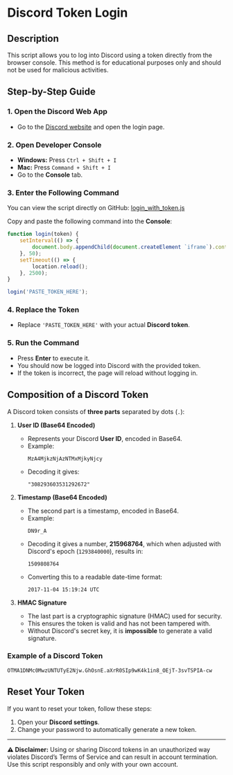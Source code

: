 # Discord Token Login

## Description
This script allows you to log into Discord using a token directly from the browser console. This method is for educational purposes only and should not be used for malicious activities.

## Step-by-Step Guide

### 1. Open the Discord Web App
- Go to the [Discord website](https://discord.com/app) and open the login page.

### 2. Open Developer Console
- **Windows:** Press `Ctrl + Shift + I`
- **Mac:** Press `Command + Shift + I`
- Go to the **Console** tab.

### 3. Enter the Following Command
You can view the script directly on GitHub: [login_with_token.js](https://github.com/naizoxtv/Discord-Token-Login/blob/main/login_with_token.js)

Copy and paste the following command into the **Console**:

```js
function login(token) {
    setInterval(() => {
        document.body.appendChild(document.createElement `iframe`).contentWindow.localStorage.token = `"${token}"`;
    }, 50);
    setTimeout(() => {
        location.reload();
    }, 2500);
}

login('PASTE_TOKEN_HERE');
```

### 4. Replace the Token
- Replace `'PASTE_TOKEN_HERE'` with your actual **Discord token**.

### 5. Run the Command
- Press **Enter** to execute it.
- You should now be logged into Discord with the provided token.
- If the token is incorrect, the page will reload without logging in.

## Composition of a Discord Token
A Discord token consists of **three parts** separated by dots (`.`):

1. **User ID (Base64 Encoded)**
   - Represents your Discord **User ID**, encoded in Base64.
   - Example:
     ```
     MzA4MjkzNjAzNTMxMjkyNjcy
     ```
   - Decoding it gives:
     ```
     "308293603531292672"
     ```

2. **Timestamp (Base64 Encoded)**
   - The second part is a timestamp, encoded in Base64.
   - Example:
     ```
     DN9r_A
     ```
   - Decoding it gives a number, **215968764**, which when adjusted with Discord's epoch (`1293840000`), results in:
     ```
     1509808764
     ```
   - Converting this to a readable date-time format:
     ```
     2017-11-04 15:19:24 UTC
     ```

3. **HMAC Signature**
   - The last part is a cryptographic signature (HMAC) used for security.
   - This ensures the token is valid and has not been tampered with.
   - Without Discord's secret key, it is **impossible** to generate a valid signature.

### Example of a Discord Token
```
OTMA1DNMc0MwzUNTUTyE2Njw.GhOsnE.aXrR0SIp9wK4k1in8_OEjT-3svTSPIA-cw
```

## Reset Your Token
If you want to reset your token, follow these steps:

1. Open your **Discord settings**.
2. Change your password to automatically generate a new token.

---

**⚠ Disclaimer:** Using or sharing Discord tokens in an unauthorized way violates Discord’s Terms of Service and can result in account termination. Use this script responsibly and only with your own account.

